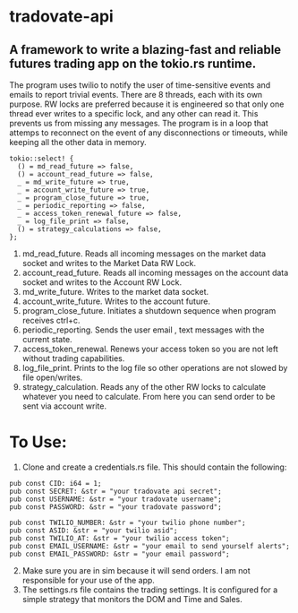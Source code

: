 # tradovate-api
## A framework to write a blazing-fast and reliable futures trading app on the tokio.rs runtime.
The program uses twilio to notify the user of time-sensitive events and emails to report trivial events. There are 8 threads, each with its own purpose. 
RW locks are preferred because it is engineered so that only one thread ever writes to a specific lock, and any other can read it. This prevents us from missing any messages. The program is in a loop that attemps to reconnect on the event of any disconnections or timeouts, while keeping all the other data in memory.
```
tokio::select! {
  () = md_read_future => false,
  () = account_read_future => false,
  _ = md_write_future => true,
  _ = account_write_future => true,
  _ = program_close_future => true,
  _ = periodic_reporting => false,
  _ = access_token_renewal_future => false,
  _ = log_file_print => false,
  () = strategy_calculations => false,
};
```
1. md_read_future. Reads all incoming messages on the market data socket and writes to the Market Data RW Lock.
2. account_read_future. Reads all incoming messages on the account data socket and writes to the Account RW Lock.
3. md_write_future. Writes to the market data socket.
4. account_write_future. Writes to the account future.
5. program_close_future. Initiates a shutdown sequence when program receives ctrl+c.
6. periodic_reporting. Sends the user email , text messages with the current state.
7. access_token_renewal. Renews your access token so you are not left without trading capabilities.
8. log_file_print. Prints to the log file so other operations are not slowed by file open/writes.
9. strategy_calculation. Reads any of the other RW locks to calculate whatever you need to calculate. From here you can send order to be sent via account write.
# To Use:
1. Clone and create a credentials.rs file. This should contain the following:
```
pub const CID: i64 = 1;
pub const SECRET: &str = "your tradovate api secret";
pub const USERNAME: &str = "your tradovate username";
pub const PASSWORD: &str = "your tradovate password";

pub const TWILIO_NUMBER: &str = "your twilio phone number";
pub const ASID: &str = "your twilio asid";
pub const TWILIO_AT: &str = "your twilio access token";
pub const EMAIL_USERNAME: &str = "your email to send yourself alerts";
pub const EMAIL_PASSWORD: &str = "your email password";
```
2. Make sure you are in sim because it will send orders. I am not responsible for your use of the app.
3. The settings.rs file contains the trading settings. It is configured for a simple strategy that monitors the DOM and Time and Sales.

